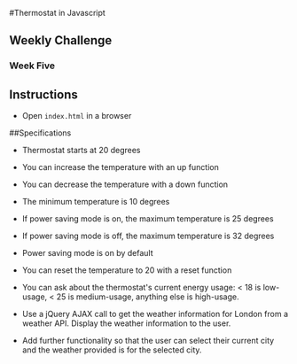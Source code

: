 #Thermostat in Javascript
## Weekly Challenge
### Week Five

Instructions
-------
* Open `index.html` in a browser

##Specifications

* Thermostat starts at 20 degrees

* You can increase the temperature with an up function

* You can decrease the temperature with a down function

* The minimum temperature is 10 degrees

* If power saving mode is on, the maximum temperature is 25 degrees

* If power saving mode is off, the maximum temperature is 32 degrees

* Power saving mode is on by default

* You can reset the temperature to 20 with a reset function

* You can ask about the thermostat's current energy usage: < 18 is low-usage, < 25 is medium-usage, anything else is high-usage.

* Use a jQuery AJAX call to get the weather information for London from a weather API. Display the weather information to the user.

 * Add further functionality so that the user can select their current city and the weather provided is for the selected city.
